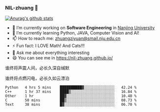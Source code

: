 ### NIL-zhuang 👋

<!--
**NIL-zhuang/NIL-zhuang** is a ✨ _special_ ✨ repository because its `README.md` (this file) appears on your GitHub profile.

Here are some ideas to get you started:

- 🔭 I’m currently working on ...
- 🌱 I’m currently learning ...
- 👯 I’m looking to collaborate on ...
- 🤔 I’m looking for help with ...
- 💬 Ask me about ...
- 📫 How to reach me: ...
- 😄 Pronouns: ...
- ⚡ Fun fact: ...
-->

[![Anurag's github stats](https://github-readme-stats.vercel.app/api?username=NIL-zhuang)](https://github.com/anuraghazra/github-readme-stats)

- 🔭 I’m currently working on **Software Engineering** in [Nanjing University](https://www.nju.edu.cn/)
- 🌱 I’m currently learning Python, JAVA, Computer Vision and AI!
- 📫 How to reach me: zhuangziyuan@smail.nju.edu.cn
- ⚡ Fun fact: I LOVE Math! And Cats!!!
- 💬 Ask me about everything interesting
- 😄 You can see me in https://nil-zhuang.github.io/

谁终将声震人间，必长久深自缄默

谁终将点燃闪电，必长久如云漂泊

<!--START_SECTION:waka-->
```text
Python   4 hrs 5 mins    ██████████▓░░░░░░░░░░░░░░   42.24 % 
C++      1 hr 37 mins    ████▒░░░░░░░░░░░░░░░░░░░░   16.84 % 
Other    1 hr            ██▓░░░░░░░░░░░░░░░░░░░░░░   10.48 % 
C        50 mins         ██▒░░░░░░░░░░░░░░░░░░░░░░   08.73 % 
Text     38 mins         █▓░░░░░░░░░░░░░░░░░░░░░░░   06.70 % 
```
<!--END_SECTION:waka-->
